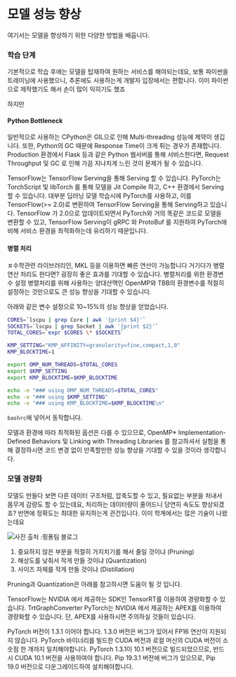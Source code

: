 # 모델 성능 향상

여기서는 모델을 향상하기 위한 다양한 방법을 배웁니다.


### 학습 단계
기본적으로 학습 후에는 모델을 탑재하여 원하는 서비스를 해야되는데요, 보통 파이썬을 트레이닝에 사용했으니, 추론에도 사용하는게 
개발자 입장에서는 편합니다. 이미 파이썬으로 제작했기도 해서 손이 많이 익히기도 했죠

하지만

#### Python Bottleneck
일반적으로 사용하는 CPython은 GIL으로 인해 Multi-threading 성능에 제약이 생깁니다. 또한, Python의 GC 때문에 Response Time이 크게 튀는 경우가 존재합니다. Production 환경에서 Flask 등과 같은 Python 웹서버를 통해 서비스한다면, Request Throughput 및 GC 로 인해 가끔 지나치게 느린 것이 문제가 될 수 있습니다.

TensorFlow는 TensorFlow Serving을 통해 Serving 할 수 있습니다.
PyTorch는 TorchScript 및 libTorch 를 통해 모델을 Jit Compile 하고, C++ 환경에서 Serving 할 수 있습니다.
대부분 딥러닝 모델 학습시에 PyTorch를 사용하고, 이를 TensorFlow(>= 2.0)로 변환하여 TensorFlow Serving을 통해 Serving하고 있습니다. TensorFlow 가 2.0으로 업데이트되면서 PyTorch와 거의 똑같은 코드로 모델을 변환할 수 있고, TensorFlow Serving이 gRPC 와 ProtoBuf 를 지원하여 PyTorch에 비해 서비스 환경을 최적화하는데 유리하기 때문입니다.

#### 병렬 처리   
ㅍ수학관련 라이브러리인, MKL 등을 이용하면 빠른 연산이 가능합니다 거기다가 병렬연산 처리도 한다면? 굉장히 좋은 효과를 기대할 수 있습니다.
병렬처리를 위한 환경변수 설정
병렬처리를 위해 사용하는 양대산맥인 OpenMP와 TBB의 환경변수를 적절히 설정하는 것만으로도 큰 성능 향상을 기대할 수 있습니다.

아래와 같은 변수 설정으로 10~15%의 성능 향상을 얻었습니다.

```bash
CORES=`lscpu | grep Core | awk '{print $4}'`
SOCKETS=`lscpu | grep Socket | awk '{print $2}'`
TOTAL_CORES=`expr $CORES \* $SOCKETS`

KMP_SETTING="KMP_AFFINITY=granularity=fine,compact,1,0"
KMP_BLOCKTIME=1

export OMP_NUM_THREADS=$TOTAL_CORES
export $KMP_SETTING
export KMP_BLOCKTIME=$KMP_BLOCKTIME

echo -e "### using OMP_NUM_THREADS=$TOTAL_CORES"
echo -e "### using $KMP_SETTING"
echo -e "### using KMP_BLOCKTIME=$KMP_BLOCKTIME\n"
```
`bashrc`에 넣어서 동작합니다.

모델과 환경에 따라 최적화된 옵션은 다를 수 있으므로, OpenMP* Implementation-Defined Behaviors 및 Linking with Threading Libraries 를 참고하셔서 실험을 통해 결정하시면 코드 변경 없이 만족할만한 성능 향상을 기대할 수 있을 것이라 생각합니다.


### 모델 경량화

모델도 만들다 보면 다른 데이터 구조처럼, 압축도할 수 있고, 필요없는 부분을 처내서 몸무게 감량도 할 수 있는데요,
처리하는 데이터량이 줄어드니 당연히 속도도 향상되겠죠? 반면에 정확도는 최대한 유지하는게 관건입니다. 이미 학계에서는 많은 기술이 나왔는데요

![사진](https://blog.pingpong.us/images/2020.03.11.ml-model-optimize/pruning-quantization-distillation.png)
출처 :핑퐁팀 블로그 

1. 중요하지 않은 부분을 적절히 가지치기를 해서 줄일 것이냐 (Pruning)
2. 해상도를 낮춰서 작게 만들 것이냐 (Quantization)
3. 사이즈 자체를 작게 만들 것이냐 (Distillation)


Pruning과 Quantization은 아래를 참고하시면 도움이 될 것 입니다.

  TensorFlow는 NVIDIA 에서 제공하는 SDK인 TensorRT를 이용하여 경량화할 수 있습니다.
  TrtGraphConverter
  PyTorch는 NVIDIA 에서 제공하는 APEX를 이용하여 경량화할 수 있습니다.
  단, APEX를 사용하시면 주의하실 것들이 있습니다.
  
  PyTorch 버전이 1.3.1 이어야 합니다. 1.3.0 버전은 버그가 있어서 FP16 연산이 지원되지 않습니다.
  PyTorch 바이너리를 빌드한 CUDA 버전과 로컬 머신의 CUDA 버전이 소숫점 한 개까지 일치해야합니다.
  PyTorch 1.3.1이 10.1 버전으로 빌드되었으므로, 반드시 CUDA 10.1 버전을 사용하여야 합니다.
  Pip 19.3.1 버전에 버그가 있으므로, Pip 19.0 버전으로 다운그레이드하여 설치해야합니다.

